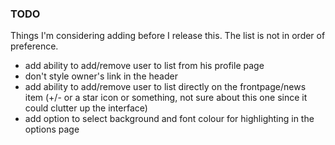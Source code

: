 ### TODO

Things I'm considering adding before I release this. The list is not in order of preference.

- add ability to add/remove user to list from his profile page
- don't style owner's link in the header
- add ability to add/remove user to list directly on the frontpage/news item (+/- or a star icon or something, not sure about this one since it could clutter up the interface)
- add option to select background and font colour for highlighting in the options page